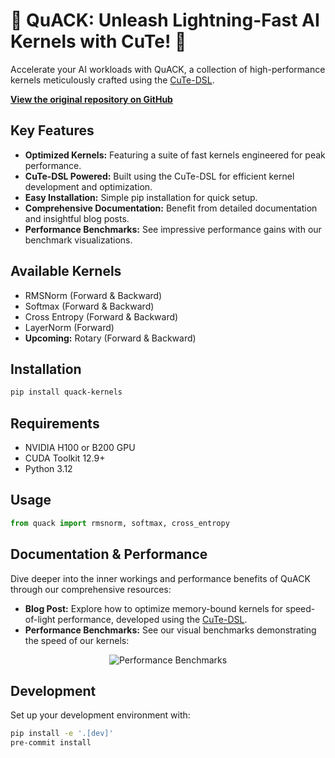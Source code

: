 # 🦆 QuACK: Unleash Lightning-Fast AI Kernels with CuTe! 🦆

Accelerate your AI workloads with QuACK, a collection of high-performance kernels meticulously crafted using the [CuTe-DSL](https://docs.nvidia.com/cutlass/media/docs/pythonDSL/cute_dsl_general/dsl_introduction.html).  

[**View the original repository on GitHub**](https://github.com/Dao-AILab/quack)

## Key Features

*   **Optimized Kernels:** Featuring a suite of fast kernels engineered for peak performance.
*   **CuTe-DSL Powered:** Built using the CuTe-DSL for efficient kernel development and optimization.
*   **Easy Installation:** Simple pip installation for quick setup.
*   **Comprehensive Documentation:**  Benefit from detailed documentation and insightful blog posts.
*   **Performance Benchmarks:**  See impressive performance gains with our benchmark visualizations.

## Available Kernels

*   RMSNorm (Forward & Backward)
*   Softmax (Forward & Backward)
*   Cross Entropy (Forward & Backward)
*   LayerNorm (Forward)
*   **Upcoming:** Rotary (Forward & Backward)

## Installation

```bash
pip install quack-kernels
```

## Requirements

*   NVIDIA H100 or B200 GPU
*   CUDA Toolkit 12.9+
*   Python 3.12

## Usage

```python
from quack import rmsnorm, softmax, cross_entropy
```

## Documentation & Performance

Dive deeper into the inner workings and performance benefits of QuACK through our comprehensive resources:

*   **Blog Post:** Explore how to optimize memory-bound kernels for speed-of-light performance, developed using the [CuTe-DSL](https://docs.nvidia.com/cutlass/media/docs/pythonDSL/cute_dsl_general/dsl_introduction.html).
*   **Performance Benchmarks:**  See our visual benchmarks demonstrating the speed of our kernels:

<div align="center">
<figure>
  <img
  src="media/bf16_kernel_benchmarks_single_row.svg"
  alt="Performance Benchmarks"
  >
</figure>
</div>

## Development

Set up your development environment with:

```bash
pip install -e '.[dev]'
pre-commit install
```
